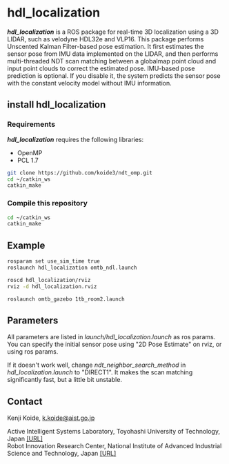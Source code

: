 # hdl_localization
***hdl_localization*** is a ROS package for real-time 3D localization using a 3D LIDAR, such as velodyne HDL32e and VLP16. This package performs Unscented Kalman Filter-based pose estimation. It first estimates the sensor pose from IMU data implemented on the LIDAR, and then performs multi-threaded NDT scan matching between a globalmap point cloud and input point clouds to correct the estimated pose. IMU-based pose prediction is optional. If you disable it, the system predicts the sensor pose with the constant velocity model without IMU information.




## install hdl_localization
### Requirements
***hdl_localization*** requires the following libraries:
- OpenMP
- PCL 1.7

```bash
git clone https://github.com/koide3/ndt_omp.git
cd ~/catkin_ws
catkin_make
```

### Compile this repository
```bash
cd ~/catkin_ws
catkin_make
```



## Example

```bash
rosparam set use_sim_time true
roslaunch hdl_localization omtb_ndl.launch
```

```bash
roscd hdl_localization/rviz
rviz -d hdl_localization.rviz
```

```bash
roslaunch omtb_gazebo 1tb_room2.launch
```



## Parameters
All parameters are listed in *launch/hdl_localization.launch* as ros params.<br>
You can specify the initial sensor pose using "2D Pose Estimate" on rviz, or using ros params.

If it doesn't work well, change *ndt_neighbor_search_method* in *hdl_localization.launch* to "DIRECT1". It makes the scan matching significantly fast, but a little bit unstable.



## Contact
Kenji Koide, k.koide@aist.go.jp

Active Intelligent Systems Laboratory, Toyohashi University of Technology, Japan [\[URL\]](http://www.aisl.cs.tut.ac.jp)  
Robot Innovation Research Center, National Institute of Advanced Industrial Science and Technology, Japan  [\[URL\]](https://unit.aist.go.jp/rirc/en/team/smart_mobility.html)



